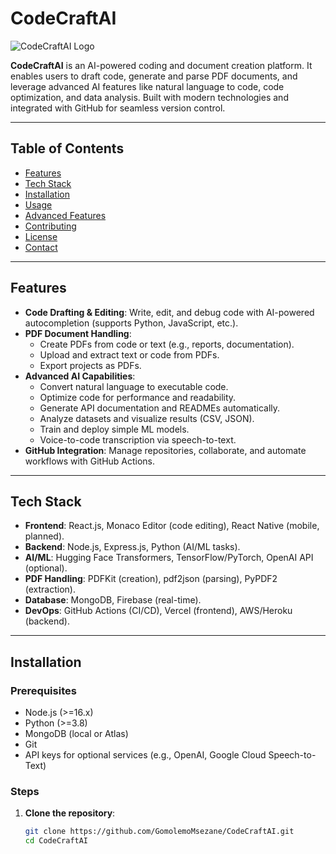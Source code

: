 # CodeCraftAI

![CodeCraftAI Logo](docs/logo.png)

**CodeCraftAI** is an AI-powered coding and document creation platform. It enables users to draft code, generate and parse PDF documents, and leverage advanced AI features like natural language to code, code optimization, and data analysis. Built with modern technologies and integrated with GitHub for seamless version control.

---

## Table of Contents

- [Features](#features)
- [Tech Stack](#tech-stack)
- [Installation](#installation)
- [Usage](#usage)
- [Advanced Features](#advanced-features)
- [Contributing](#contributing)
- [License](#license)
- [Contact](#contact)

---

## Features

- **Code Drafting & Editing**: Write, edit, and debug code with AI-powered autocompletion (supports Python, JavaScript, etc.).
- **PDF Document Handling**:
  - Create PDFs from code or text (e.g., reports, documentation).
  - Upload and extract text or code from PDFs.
  - Export projects as PDFs.
- **Advanced AI Capabilities**:
  - Convert natural language to executable code.
  - Optimize code for performance and readability.
  - Generate API documentation and READMEs automatically.
  - Analyze datasets and visualize results (CSV, JSON).
  - Train and deploy simple ML models.
  - Voice-to-code transcription via speech-to-text.
- **GitHub Integration**: Manage repositories, collaborate, and automate workflows with GitHub Actions.

---

## Tech Stack

- **Frontend**: React.js, Monaco Editor (code editing), React Native (mobile, planned).
- **Backend**: Node.js, Express.js, Python (AI/ML tasks).
- **AI/ML**: Hugging Face Transformers, TensorFlow/PyTorch, OpenAI API (optional).
- **PDF Handling**: PDFKit (creation), pdf2json (parsing), PyPDF2 (extraction).
- **Database**: MongoDB, Firebase (real-time).
- **DevOps**: GitHub Actions (CI/CD), Vercel (frontend), AWS/Heroku (backend).

---

## Installation

### Prerequisites
- Node.js (>=16.x)
- Python (>=3.8)
- MongoDB (local or Atlas)
- Git
- API keys for optional services (e.g., OpenAI, Google Cloud Speech-to-Text)

### Steps
1. **Clone the repository**:
   ```bash
   git clone https://github.com/GomolemoMsezane/CodeCraftAI.git
   cd CodeCraftAI
